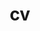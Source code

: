 ---
layout: cv
permalink: /cv/
title: cv
nav: true
nav_order: 4
cv_pdf: CV.pdf
description: This is a brief summary of my CV, please click on the pdf link at right to download the full CV.
---